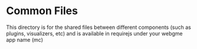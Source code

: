 # Common Files
This directory is for the shared files between different components (such as plugins, visualizers, etc) and is available in requirejs under your webgme app name (mc)
